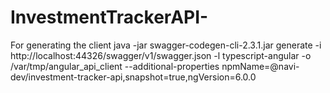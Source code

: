 # InvestmentTrackerAPI-

For generating the client
java -jar swagger-codegen-cli-2.3.1.jar generate -i http://localhost:44326/swagger/v1/swagger.json -l typescript-angular -o /var/tmp/angular_api_client --additional-properties npmName=@navi-dev/investment-tracker-api,snapshot=true,ngVersion=6.0.0